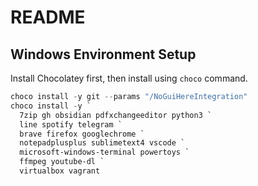 # README

## Windows Environment Setup

Install Chocolatey first, then install using `choco` command.

``` powershell
choco install -y git --params "/NoGuiHereIntegration"
choco install -y `
  7zip gh obsidian pdfxchangeeditor python3 `
  line spotify telegram `
  brave firefox googlechrome `
  notepadplusplus sublimetext4 vscode `
  microsoft-windows-terminal powertoys `
  ffmpeg youtube-dl `
  virtualbox vagrant
```
